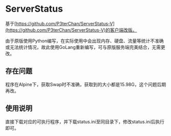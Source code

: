 # ServerStatus

基于[https://github.com/P3terChan/ServerStatus-V](https://github.com/P3terChan/ServerStatus-V)的客户端改版。

由于原版使用Python编写，在实际使用中会出现内存、硬盘、流量等统计不准确或无法统计情况，故此使用GoLang重新编写，可与原版服务端完美结合，无需更改。

## 存在问题

程序在Alpine下，获取Swap时不准确，获取到的大小都是15.98G，这个问题后期再改。

## 使用说明

直接下载对应的可执行程序，并下载status.ini至同目录下，修改status.ini后执行即可。
